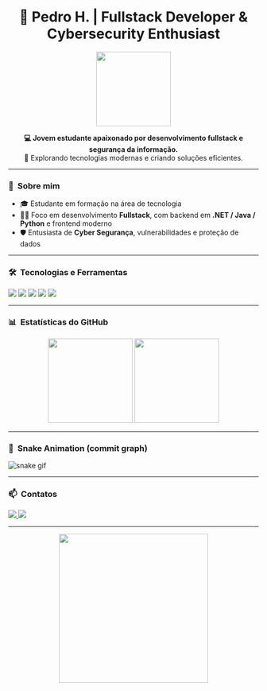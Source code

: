 <h1 align="center">🚀 Pedro H. | Fullstack Developer & Cybersecurity Enthusiast</h1>

<p align="center">
  <img src="https://media1.giphy.com/media/v1.Y2lkPTc5MGI3NjExZ2l1NjJwbTZnaDhkNG5mbmZvOHhhYnhpbTY4Y2Y1cTN4aGc3NWIwNSZlcD12MV9pbnRlcm5hbF9naWZfYnlfaWQmY3Q9Zw/26tn33aiTi1jkl6H6/giphy.gif" width="150"/>
</p>

<p align="center">
  <strong>💻 Jovem estudante apaixonado por desenvolvimento fullstack e segurança da informação.</strong><br>
  🔴 Explorando tecnologias modernas e criando soluções eficientes.
</p>

---

### 🧠 &nbsp;Sobre mim

- 🎓 Estudante em formação na área de tecnologia
- 👨‍💻 Foco em desenvolvimento **Fullstack**, com backend em **.NET / Java / Python** e frontend moderno
- 🛡️ Entusiasta de **Cyber Segurança**, vulnerabilidades e proteção de dados

---

### 🛠️ &nbsp;Tecnologias e Ferramentas

<p align="left">
  <img src="https://img.shields.io/badge/.NET-512BD4?style=for-the-badge&logo=dotnet&logoColor=white"/>
  <img src="https://img.shields.io/badge/C%23-239120?style=for-the-badge&logo=csharp&logoColor=white"/>
  <img src="https://img.shields.io/badge/Java-ED8B00?style=for-the-badge&logo=java&logoColor=white"/>
  <img src="https://img.shields.io/badge/Python-3776AB?style=for-the-badge&logo=python&logoColor=white"/>
  <img src="https://img.shields.io/badge/Fullstack-E34F26?style=for-the-badge&logo=visualstudiocode&logoColor=white"/>
</p>

---

### 📊 &nbsp;Estatísticas do GitHub

<p align="center">
  <img height="170" src="https://github-readme-stats.vercel.app/api?username=pedrooliveira-ti&show_icons=true&theme=tokyonight&hide_border=true"/>
  <img height="170" src="https://github-readme-stats.vercel.app/api/top-langs/?username=pedrooliveira-ti&layout=compact&theme=tokyonight&hide_border=true"/>
</p>

---

### 🐍 &nbsp;Snake Animation (commit graph)


![snake gif](https://github.com/pedrooliveira-ti/pedrooliveira-ti/blob/output/github-contribution-grid-snake.svg)

---

### 📫 &nbsp;Contatos

<p align="left">
  <a href="https://linkedin.com/in/pedroliveira-ti" target="_blank">
    <img src="https://img.shields.io/badge/-LinkedIn-0A66C2?style=for-the-badge&logo=linkedin&logoColor=white"/>
  </a>
  <a href="mailto:phenrique.vca@gmail.com">
    <img src="https://img.shields.io/badge/-Email-EA4335?style=for-the-badge&logo=gmail&logoColor=white"/>
  </a>
</p>

---

<p align="center">
  <img src="https://media.giphy.com/media/26ufdipQqU2lhNA4g/giphy.gif" width="300">
</p>
